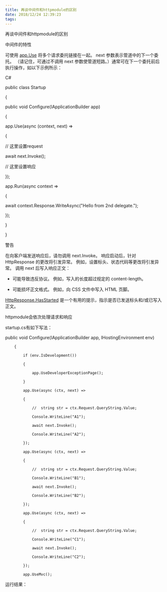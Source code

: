 ```yaml
---
title: 再谈中间件和httpmodule的区别
date: 2018/12/24 12:39:23
tags:
---
```



再谈中间件和httpmodule的区别

  


中间件的特性

可使用 [app.Use](https://docs.microsoft.com/zh-cn/dotnet/api/microsoft.aspnetcore.builder.useextensions) 将多个请求委托链接在一起。 next 参数表示管道中的下一个委托。 （请记住，可通过不调用 next 参数使管道短路。）通常可在下一个委托前后执行操作，如以下示例所示：

C#

public class Startup

{

public void Configure(IApplicationBuilder app)

{

app.Use(async (context, next) =>

{

// 这里设置request

await next.Invoke();

// 这里设置响应

});

  


app.Run(async context =>

{

await context.Response.WriteAsync("Hello from 2nd delegate.");

});

}

}

警告

在向客户端发送响应后，请勿调用 next.Invoke。 响应启动后，针对 HttpResponse 的更改将引发异常。 例如，设置标头、状态代码等更改将引发异常。 调用 next 后写入响应正文：

  * 可能导致违反协议。 例如，写入的长度超过规定的 content-length。

  * 可能损坏正文格式。 例如，向 CSS 文件中写入 HTML 页脚。




[HttpResponse.HasStarted](https://docs.microsoft.com/zh-cn/dotnet/api/microsoft.aspnetcore.http.features.httpresponsefeature#Microsoft_AspNetCore_Http_Features_HttpResponseFeature_HasStarted) 是一个有用的提示，指示是否已发送标头和/或已写入正文。

  


httpmodule会依次处理请求和响应

  


startup.cs有如下写法：

 public void Configure(IApplicationBuilder app, IHostingEnvironment env)

        {

            if (env.IsDevelopment())

            {

                app.UseDeveloperExceptionPage();

            }

            app.Use(async (ctx, next) =>

            {

                //  string str = ctx.Request.QueryString.Value;

                Console.WriteLine("A1");

                await next.Invoke();

                Console.WriteLine("A2");

            });

            app.Use(async (ctx, next) =>

            {

                //  string str = ctx.Request.QueryString.Value;

                Console.WriteLine("B1");

                await next.Invoke();

                Console.WriteLine("B2");

            });

            app.Use(async (ctx, next) =>

            {

                //  string str = ctx.Request.QueryString.Value;

                Console.WriteLine("C1");

                await next.Invoke();

                Console.WriteLine("C2");

            });

            app.UseMvc();

运行结果：

  

